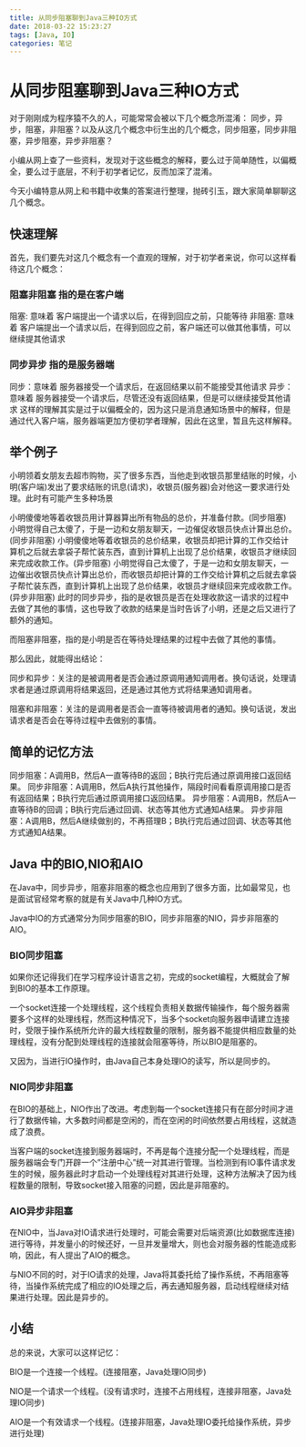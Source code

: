 ```yaml
---
title: 从同步阻塞聊到Java三种IO方式
date: 2018-03-22 15:23:27
tags: [Java, IO]
categories: 笔记
---
```

# 从同步阻塞聊到Java三种IO方式



对于刚刚成为程序猿不久的人，可能常常会被以下几个概念所混淆：
同步，异步，阻塞，非阻塞？以及从这几个概念中衍生出的几个概念，同步阻塞，同步非阻塞，异步阻塞，异步非阻塞？

小编从网上查了一些资料，发现对于这些概念的解释，要么过于简单随性，以偏概全，要么过于底层，不利于初学者记忆，反而加深了混淆。

今天小编特意从网上和书籍中收集的答案进行整理，抛砖引玉，跟大家简单聊聊这几个概念。

<!--more-->

## 快速理解

首先，我们要先对这几个概念有一个直观的理解，对于初学者来说，你可以这样看待这几个概念：

### 阻塞非阻塞 指的是在客户端
阻塞: 意味着 客户端提出一个请求以后，在得到回应之前，只能等待
非阻塞: 意味着 客户端提出一个请求以后，在得到回应之前，客户端还可以做其他事情，可以继续提其他请求
### 同步异步 指的是服务器端
同步：意味着 服务器接受一个请求后，在返回结果以前不能接受其他请求
异步：意味着 服务器接受一个请求后，尽管还没有返回结果，但是可以继续接受其他请求
这样的理解其实是过于以偏概全的，因为这只是消息通知场景中的解释，但是通过代入客户端，服务器端更加方便初学者理解，因此在这里，暂且先这样解释。

## 举个例子
小明领着女朋友去超市购物，买了很多东西，当他走到收银员那里结账的时候，小明(客户端)发出了要求结账的讯息(请求)，收银员(服务器)会对他这一要求进行处理。此时有可能产生多种场景

小明傻傻地等着收银员用计算器算出所有物品的总价，并准备付款。(同步阻塞)
小明觉得自己太傻了，于是一边和女朋友聊天，一边催促收银员快点计算出总价。(同步非阻塞)
小明傻傻地等着收银员的总价结果，收银员却把计算的工作交给计算机之后就去拿袋子帮忙装东西，直到计算机上出现了总价结果，收银员才继续回来完成收款工作。(异步阻塞)
小明觉得自己太傻了，于是一边和女朋友聊天，一边催出收银员快点计算出总价，而收银员却把计算的工作交给计算机之后就去拿袋子帮忙装东西，直到计算机上出现了总价结果，收银员才继续回来完成收款工作。(异步非阻塞)
此时的同步异步，指的是收银员是否在处理收款这一请求的过程中去做了其他的事情，这也导致了收款的结果是当时告诉了小明，还是之后又进行了额外的通知。

而阻塞非阻塞，指的是小明是否在等待处理结果的过程中去做了其他的事情。

那么因此，就能得出结论：

同步和异步：关注的是被调用者是否会通过原调用通知调用者。换句话说，处理请求者是通过原调用将结果返回，还是通过其他方式将结果通知调用者。

阻塞和非阻塞：关注的是调用者是否会一直等待被调用者的通知。换句话说，发出请求者是否会在等待过程中去做别的事情。

## 简单的记忆方法
同步阻塞：A调用B，然后A一直等待B的返回；B执行完后通过原调用接口返回结果。
同步非阻塞：A调用B，然后A执行其他操作，隔段时间看看原调用接口是否有返回结果；B执行完后通过原调用接口返回结果。
异步阻塞：A调用B，然后A一直等待B的回调；B执行完后通过回调、状态等其他方式通知A结果。
异步非阻塞：A调用B，然后A继续做别的，不再搭理B；B执行完后通过回调、状态等其他方式通知A结果。
## Java 中的BIO,NIO和AIO
在Java中，同步异步，阻塞非阻塞的概念也应用到了很多方面，比如最常见，也是面试官经常考察的就是有关Java中几种IO方式。

Java中IO的方式通常分为同步阻塞的BIO，同步非阻塞的NIO，异步非阻塞的AIO。

### BIO同步阻塞
如果你还记得我们在学习程序设计语言之初，完成的socket编程，大概就会了解到BIO的基本工作原理。

一个socket连接一个处理线程，这个线程负责相关数据传输操作，每个服务器需要多个这样的处理线程，然而这种情况下，当多个socket向服务器申请建立连接时，受限于操作系统所允许的最大线程数量的限制，服务器不能提供相应数量的处理线程，没有分配到处理线程的连接就会阻塞等待，所以BIO是阻塞的。

又因为，当进行IO操作时，由Java自己本身处理IO的读写，所以是同步的。

### NIO同步非阻塞
在BIO的基础上，NIO作出了改进。考虑到每一个socket连接只有在部分时间才进行了数据传输，大多数时间都是空闲的，而在空闲的时间依然要占用线程，这就造成了浪费。

当客户端的socket连接到服务器端时，不再是每个连接分配一个处理线程，而是服务器端会专门开辟一个”注册中心”统一对其进行管理。当检测到有IO事件请求发生的时候，服务器此时才启动一个处理线程对其进行处理，这种方法解决了因为线程数量的限制，导致socket接入阻塞的问题，因此是非阻塞的。

### AIO异步非阻塞
在NIO中，当Java对IO请求进行处理时，可能会需要对后端资源(比如数据库连接)进行等待，并发量小的时候还好，一旦并发量增大，则也会对服务器的性能造成影响，因此，有人提出了AIO的概念。

与NIO不同的时，对于IO请求的处理，Java将其委托给了操作系统，不再阻塞等待，当操作系统完成了相应的IO处理之后，再去通知服务器，启动线程继续对结果进行处理。因此是异步的。

## 小结
总的来说，大家可以这样记忆：

BIO是一个连接一个线程。(连接阻塞，Java处理IO同步)

NIO是一个请求一个线程。(没有请求时，连接不占用线程，连接非阻塞，Java处理IO同步)

AIO是一个有效请求一个线程。(连接非阻塞，Java处理IO委托给操作系统，异步进行处理)

